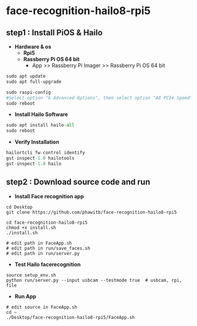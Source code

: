 # face-recognition-hailo8-rpi5
## step1 : Install PiOS & Hailo
- **Hardware & os**
    - **Rpi5**
    - **Rassberry Pi OS 64 bit**
        - App >> Rassberry Pi Imager >> Rassberry Pi OS 64 bit

```python
sudo apt update
sudo apt full-upgrade

sudo raspi-config
#Select option "6 Advanced Options", then select option "A8 PCIe Speed". Choose "Yes" to enable PCIe Gen 3 mode. Click "Finish" to exit.
sudo reboot
```

- **Install Hailo Software**

```python
sudo apt install hailo-all
sudo reboot
```

- **Verify Installation**

```python
hailortcli fw-control identify
gst-inspect-1.0 hailotools
gst-inspect-1.0 hailo
```

## step2 : Download source code and run
- **Install Face recognition app**
```
cd Desktop
git clone https://github.com/phawitb/face-recognition-hailo8-rpi5

cd face-recognition-hailo8-rpi5
chmod +x install.sh
./install.sh

# edit path in FaceApp.sh
# edit path in run/save_faces.sh
# edit path in run/server.py
```
- **Test Hailo facerecognition**
```
source setup_env.sh
python run/server.py --input usbcam --testmode true  # usbcam, rpi, file
```
- **Run App**
```
# edit source in FaceApp.sh
cd ~
./Desktop/face-recognition-hailo8-rpi5/FaceApp.sh

```



